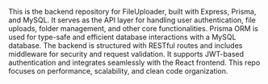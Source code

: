 This is the backend repository for FileUploader, built with Express, Prisma, and MySQL. It serves as the API layer for handling user authentication, file uploads, folder management, and other core functionalities. Prisma ORM is used for type-safe and efficient database interactions with a MySQL database. The backend is structured with RESTful routes and includes middleware for security and request validation. It supports JWT-based authentication and integrates seamlessly with the React frontend. This repo focuses on performance, scalability, and clean code organization.
